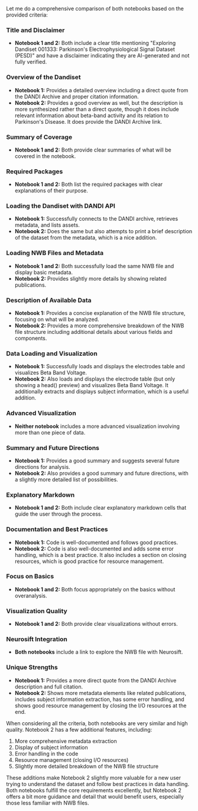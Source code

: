 Let me do a comprehensive comparison of both notebooks based on the provided criteria:

### Title and Disclaimer
- **Notebook 1 and 2:** Both include a clear title mentioning "Exploring Dandiset 001333: Parkinson's Electrophysiological Signal Dataset (PESD)" and have a disclaimer indicating they are AI-generated and not fully verified.

### Overview of the Dandiset
- **Notebook 1:** Provides a detailed overview including a direct quote from the DANDI Archive and proper citation information.
- **Notebook 2:** Provides a good overview as well, but the description is more synthesized rather than a direct quote, though it does include relevant information about beta-band activity and its relation to Parkinson's Disease. It does provide the DANDI Archive link.

### Summary of Coverage
- **Notebook 1 and 2:** Both provide clear summaries of what will be covered in the notebook.

### Required Packages
- **Notebook 1 and 2:** Both list the required packages with clear explanations of their purpose.

### Loading the Dandiset with DANDI API
- **Notebook 1:** Successfully connects to the DANDI archive, retrieves metadata, and lists assets.
- **Notebook 2:** Does the same but also attempts to print a brief description of the dataset from the metadata, which is a nice addition.

### Loading NWB Files and Metadata
- **Notebook 1 and 2:** Both successfully load the same NWB file and display basic metadata.
- **Notebook 2:** Provides slightly more details by showing related publications.

### Description of Available Data
- **Notebook 1:** Provides a concise explanation of the NWB file structure, focusing on what will be analyzed.
- **Notebook 2:** Provides a more comprehensive breakdown of the NWB file structure including additional details about various fields and components.

### Data Loading and Visualization
- **Notebook 1:** Successfully loads and displays the electrodes table and visualizes Beta Band Voltage.
- **Notebook 2:** Also loads and displays the electrode table (but only showing a head() preview) and visualizes Beta Band Voltage. It additionally extracts and displays subject information, which is a useful addition.

### Advanced Visualization
- **Neither notebook** includes a more advanced visualization involving more than one piece of data.

### Summary and Future Directions
- **Notebook 1:** Provides a good summary and suggests several future directions for analysis.
- **Notebook 2:** Also provides a good summary and future directions, with a slightly more detailed list of possibilities.

### Explanatory Markdown
- **Notebook 1 and 2:** Both include clear explanatory markdown cells that guide the user through the process.

### Documentation and Best Practices
- **Notebook 1:** Code is well-documented and follows good practices.
- **Notebook 2:** Code is also well-documented and adds some error handling, which is a best practice. It also includes a section on closing resources, which is good practice for resource management.

### Focus on Basics
- **Notebook 1 and 2:** Both focus appropriately on the basics without overanalysis.

### Visualization Quality
- **Notebook 1 and 2:** Both provide clear visualizations without errors.

### Neurosift Integration
- **Both notebooks** include a link to explore the NWB file with Neurosift.

### Unique Strengths
- **Notebook 1:** Provides a more direct quote from the DANDI Archive description and full citation.
- **Notebook 2:** Shows more metadata elements like related publications, includes subject information extraction, has some error handling, and shows good resource management by closing the I/O resources at the end.

When considering all the criteria, both notebooks are very similar and high quality. Notebook 2 has a few additional features, including:
1. More comprehensive metadata extraction
2. Display of subject information
3. Error handling in the code
4. Resource management (closing I/O resources)
5. Slightly more detailed breakdown of the NWB file structure

These additions make Notebook 2 slightly more valuable for a new user trying to understand the dataset and follow best practices in data handling. Both notebooks fulfill the core requirements excellently, but Notebook 2 offers a bit more guidance and detail that would benefit users, especially those less familiar with NWB files.